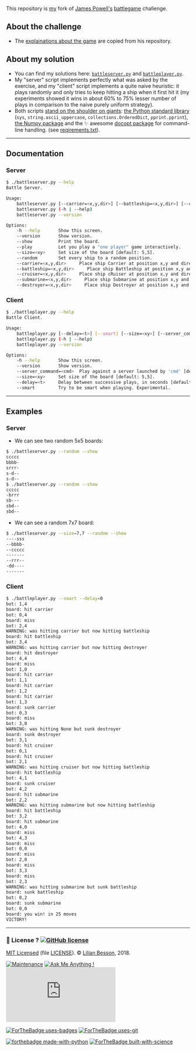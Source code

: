 This repository is [my](https://github.com/Naereen/) fork of [James Powell's](https://github.com/dutc/) [battlegame](https://github.com/dutc/battlegame) challenge.

## About the challenge
- The [explainations about the game](Instructions.md) are copied from his repository.

## About my solution
- You can find my solutions here: [`battleserver.py`](battleserver.py) and [`battleplayer.py`](battleplayer.py).
- My "server" script implements perfectly what was asked by the exercise, and my "client" script implements a quite naive heuristic: it plays randomly and only tries to keep hitting a ship when it first hit it (my experiments showed it wins in about 60% to 75% lesser number of plays in comparison to the naive purely uniform strategy).
- Both scripts [stand on the shoulder on giants](https://en.wikipedia.org/wiki/Standing_on_the_shoulders_of_giants): [the Python standard library](https://docs.python.org/3/) (`sys`, `string.ascii_uppercase`, `collections.OrderedDict`, `pprint.pprint`), [the Numpy package](http://www.numpy.org/) and the :sparkles: awesome [docopt package](https://github.com/docopt/docopt) for command-line handling. (see [reqirements.txt](requirements.txt)).

----

## Documentation
### Server
```bash
$ ./battleserver.py --help
Battle Server.

Usage:
    battleserver.py [--carrier=<x,y,dir>] [--battleship=<x,y,dir>] [--cruiser=<x,y,dir>] [--submarine=<x,y,dir>] [--destroyer=<x,y,dir>] [--random] [--size=<xy>] (--show | --play)
    battleserver.py (-h | --help)
    battleserver.py --version

Options:
    -h --help       Show this screen.
    --version       Show version.
    --show          Print the board.
    --play          Let you play a "one player" game interactively.
    --size=<xy>     Set size of the board [default: 5,5].
    --random        Set every ship to a random position.
    --carrier=<x,y,dir>     Place ship Carrier at position x,y and direction (h or v) [default: 1,1,h].
    --battleship=<x,y,dir>     Place ship Battleship at position x,y and direction (h or v) [default: 2,1,h].
    --cruiser=<x,y,dir>     Place ship cRuiser at position x,y and direction (h or v) [default: 3,1,h].
    --submarine=<x,y,dir>     Place ship Submarine at position x,y and direction (h or v) [default: 4,1,h].
    --destroyer=<x,y,dir>     Place ship Destroyer at position x,y and direction (h or v) [default: 5,1,h].
```

### Client
```bash
$ ./battleplayer.py --help
Battle Client.

Usage:
    battleplayer.py [--delay=<t>] [--smart] [--size=<xy>] [--server_command=<cmd>]
    battleplayer.py (-h | --help)
    battleplayer.py --version

Options:
    -h --help       Show this screen.
    --version       Show version.
    --server_command=<cmd>  Play against a server launched by 'cmd' [default: ./battleserver.py --random --play].
    --size=<xy>     Set size of the board [default: 5,5].
    --delay=<t>     Delay between successive plays, in seconds [default: 0.1].
    --smart         Try to be smart when playing. Experimental.
```

----

## Examples
### Server

- We can see two random 5x5 boards:
```bash
$ ./battleserver.py --random --show
ccccc
bbbb-
srrr-
s-d--
s-d--
$ ./battleserver.py --random --show
ccccc
-brrr
sb---
sbd--
sbd--
```

- We can see a random 7x7 board:
```bash
$ ./battleserver.py --size=7,7 --random --show
----sss
--bbbb-
--ccccc
-------
--rrr--
-dd----
-------
```

### Client
```bash
$ ./battleplayer.py --smart --delay=0
bot: 1,4
board: hit carrier
bot: 0,4
board: miss
bot: 2,4
WARNING: was hitting carrier but now hitting battleship
board: hit battleship
bot: 3,4
WARNING: was hitting carrier but now hitting destroyer
board: hit destroyer
bot: 4,4
board: miss
bot: 1,0
board: hit carrier
bot: 1,1
board: hit carrier
bot: 1,2
board: hit carrier
bot: 1,3
board: sunk carrier
bot: 0,3
board: miss
bot: 3,0
WARNING: was hitting None but sunk destroyer
board: sunk destroyer
bot: 3,1
board: hit cruiser
bot: 0,1
board: hit cruiser
bot: 2,1
WARNING: was hitting cruiser but now hitting battleship
board: hit battleship
bot: 4,1
board: sunk cruiser
bot: 4,2
board: hit submarine
bot: 2,2
WARNING: was hitting submarine but now hitting battleship
board: hit battleship
bot: 3,2
board: hit submarine
bot: 4,0
board: miss
bot: 4,3
board: miss
bot: 0,0
board: miss
bot: 2,0
board: miss
bot: 3,3
board: miss
bot: 2,3
WARNING: was hitting submarine but sunk battleship
board: sunk battleship
bot: 0,2
board: sunk submarine
bot: 0,0
board: you win! in 25 moves
VICTORY!
```

----

### :scroll: License ? [![GitHub license](https://img.shields.io/github/license/Naereen/battlegame.svg)](https://github.com/Naereen/badges/blob/master/LICENSE)
[MIT Licensed](https://lbesson.mit-license.org/) (file [LICENSE](LICENSE)).
© [Lilian Besson](https://GitHub.com/Naereen), 2018.

[![Maintenance](https://img.shields.io/badge/Maintained%3F-yes-green.svg)](https://GitHub.com/Naereen/battlegame/graphs/commit-activity)
[![Ask Me Anything !](https://img.shields.io/badge/Ask%20me-anything-1abc9c.svg)](https://GitHub.com/Naereen/ama)
[![Analytics](https://ga-beacon.appspot.com/UA-38514290-17/github.com/Naereen/battlegame/README.md?pixel)](https://GitHub.com/Naereen/battlegame/)

[![ForTheBadge uses-badges](http://ForTheBadge.com/images/badges/uses-badges.svg)](http://ForTheBadge.com)
[![ForTheBadge uses-git](http://ForTheBadge.com/images/badges/uses-git.svg)](https://GitHub.com/)

[![forthebadge made-with-python](https://img.shields.io/badge/Made%20with-python-1abc9c.svg)](https://www.python.org/)
[![ForTheBadge built-with-science](http://ForTheBadge.com/images/badges/built-with-science.svg)](https://GitHub.com/Naereen/)
